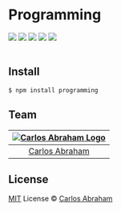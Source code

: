 
# Programming

<p align="left">
	<!-- <a href="https://travis-ci.org/abranhe/programming"><img src="https://img.shields.io/travis/abranhe/programming.svg?logo=travis" /></a> -->
	<a href="https://github.com/abranhe"><img src="https://abranhe.com/badge.svg"></a>
	<a href="https://cash.me/$abranhe"><img src="https://cdn.abranhe.com/badges/cash-me.svg"></a>
	<a href="https://patreon.com/abranhe"><img src="https://cdn.abranhe.com/badges/patreon.svg" /></a>
	<a href="https://github.com/abranhe/programming/blob/master/license"><img src="https://img.shields.io/github/license/abranhe/programming.svg" /></a>
  <a href="https://npmjs.com/package/programming"><img src="https://img.shields.io/npm/v/programming.svg"></a>
  <br>
  <br>
</p>

## Install

```
$ npm install programming
```

## Team

|[![Carlos Abraham Logo][abranhe-img]][abranhe]|
| :-: |
| [Carlos Abraham][abranhe] |

## License

[MIT][license] License © [Carlos Abraham][abranhe]

<!-------------------- Links ------------------------>
[abranhe]: https://github.com/abranhe
[abranhe-img]: https://avatars3.githubusercontent.com/u/21347264?s=50
[license]: https://github.com/abranhe/playground/blob/master/license